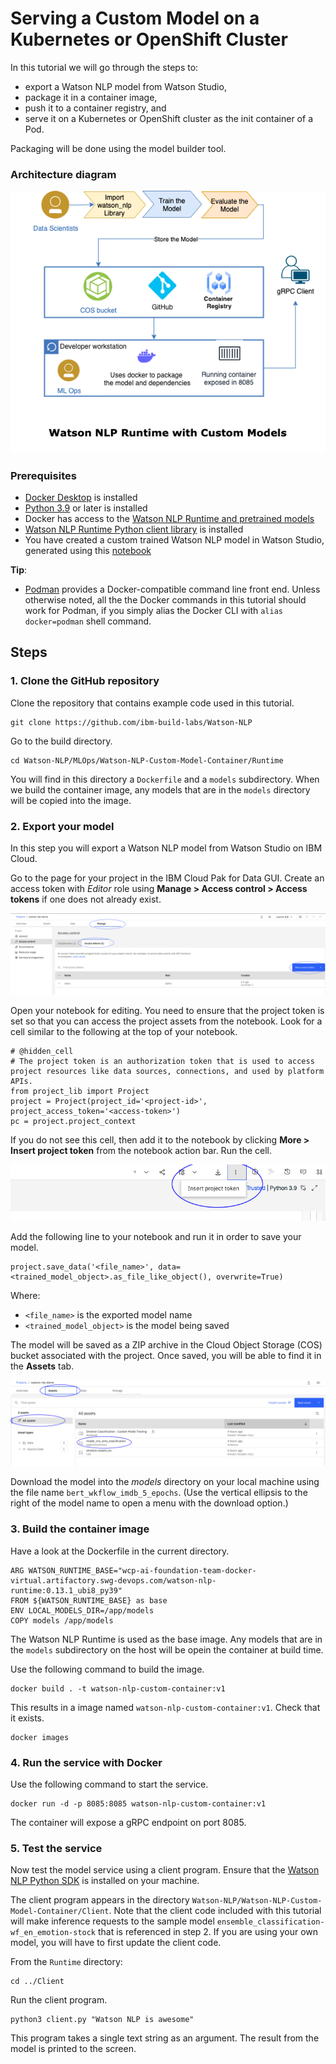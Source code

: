 # Serving a Custom Model on a Kubernetes or OpenShift Cluster

In this tutorial we will go through the steps to:
  - export a Watson NLP model from Watson Studio, 
  - package it in a container image, 
  - push it to a container registry, and
  - serve it on a Kubernetes or OpenShift cluster as the init container of a Pod.

Packaging will be done using the model builder tool.

### Architecture diagram

![reference architecture](Images/reference_architecture.png)
    
### Prerequisites
    
- [Docker Desktop](https://docs.docker.com/get-docker/) is installed
- [Python 3.9](https://www.python.org/downloads/) or later is installed
- Docker has access to the [Watson NLP Runtime and pretrained models](https://github.com/ibm-build-labs/Watson-NLP/blob/main/MLOps/access/README.md#docker)
- [Watson NLP Runtime Python client library](https://github.com/ibm-build-labs/Watson-NLP/blob/main/MLOps/access/README.md#python) is installed
- You have created a custom trained Watson NLP model in Watson Studio, generated using this [notebook](https://github.com/ibm-build-labs/Watson-NLP/blob/main/ML/Sentiment-Analysis/Sentiment%20Analysis%20-%20Model%20Training.ipynb) 
    
**Tip**:
- [Podman](https://podman.io/getting-started/installation) provides a Docker-compatible command line front end. Unless otherwise noted, all the the Docker commands in this tutorial should work for Podman, if you simply alias the Docker CLI with `alias docker=podman` shell command.  
  
## Steps
### 1. Clone the GitHub repository
Clone the repository that contains example code used in this tutorial. 
```
git clone https://github.com/ibm-build-labs/Watson-NLP 
```
Go to the build directory.
```
cd Watson-NLP/MLOps/Watson-NLP-Custom-Model-Container/Runtime 
```
You will find in this directory a `Dockerfile` and a `models` subdirectory. When we build the container image, any models that are in the `models` directory will be copied into the image.

### 2. Export your model
In this step you will export a Watson NLP model from Watson Studio on IBM Cloud.

Go to the page for your project in the IBM Cloud Pak for Data GUI. Create an access token with *Editor* role using **Manage > Access control > Access tokens** if one does not already exist.

![access token](Images/access_token.png)

Open your notebook for editing.  You need to ensure that the project token is set so that you can access the project assets from the notebook.  Look for a cell similar to the following at the top of your notebook.
```
# @hidden_cell
# The project token is an authorization token that is used to access project resources like data sources, connections, and used by platform APIs.
from project_lib import Project
project = Project(project_id='<project-id>', project_access_token='<access-token>')
pc = project.project_context
```
If you do not see this cell, then add it to the notebook by clicking **More > Insert project token** from the notebook action bar. Run the cell.

![insert token](Images/insert_token.png)
    
Add the following line to your notebook and run it in order to save your model.
```
project.save_data('<file_name>', data=<trained_model_object>.as_file_like_object(), overwrite=True)
```
Where:
- `<file_name>` is the exported model name 
- `<trained_model_object>` is the model being saved

The model will be saved as a ZIP archive in the Cloud Object Storage (COS) bucket associated with the project. Once saved, you will be able to find it in the **Assets** tab. 

![saved model](Images/saved_model.png)
    
Download the model into the *models* directory on your local machine using the file name `bert_wkflow_imdb_5_epochs`. (Use the vertical ellipsis to the right of the model name to open a menu with the download option.)

### 3. Build the container image
Have a look at the Dockerfile in the current directory.
```
ARG WATSON_RUNTIME_BASE="wcp-ai-foundation-team-docker-virtual.artifactory.swg-devops.com/watson-nlp-runtime:0.13.1_ubi8_py39" 
FROM ${WATSON_RUNTIME_BASE} as base 
ENV LOCAL_MODELS_DIR=/app/models 
COPY models /app/models 
```
The Watson NLP Runtime is used as the base image. Any models that are in the `models` subdirectory on the host will be opein the container at build time.

Use the following command to build the image. 
```
docker build . -t watson-nlp-custom-container:v1 
```
This results in a image named `watson-nlp-custom-container:v1`.  Check that it exists.
```
docker images
```

### 4. Run the service with Docker
Use the following command to start the service. 
```
docker run -d -p 8085:8085 watson-nlp-custom-container:v1 
```
The container will expose a gRPC endpoint on port 8085. 

### 5. Test the service
Now test the model service using a client program. Ensure that the [Watson NLP Python SDK](https://github.com/ibm-build-labs/Watson-NLP/blob/main/access/README.md) is installed on your machine.

The client program appears in the directory `Watson-NLP/Watson-NLP-Custom-Model-Container/Client`. Note that the client code included with this tutorial will make inference requests to the sample model `ensemble_classification-wf_en_emotion-stock` that is referenced in step 2.  If you are using your own model, you will have to first update the client code.

From the `Runtime` directory:
```
cd ../Client 
```
Run the client program.
```
python3 client.py "Watson NLP is awesome" 
```
This program takes a single text string as an argument.  The result from the model is printed to the screen.
